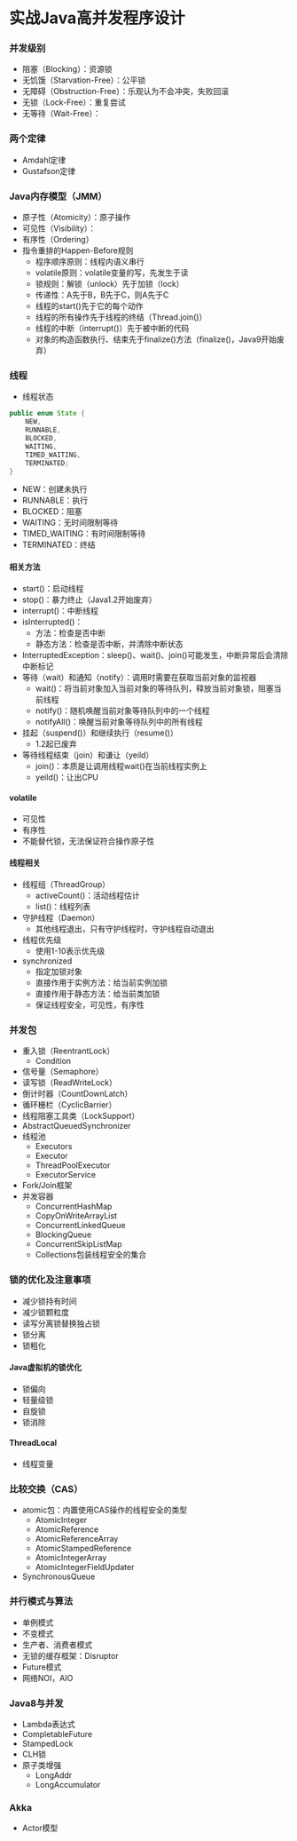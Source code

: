 # 实战Java高并发程序设计

### 并发级别

- 阻塞（Blocking）：资源锁
- 无饥饿（Starvation-Free）：公平锁
- 无障碍（Obstruction-Free）：乐观认为不会冲突，失败回滚
- 无锁（Lock-Free）：重复尝试
- 无等待（Wait-Free）：

### 两个定律

- Amdahl定律
- Gustafson定律

### Java内存模型（JMM）

- 原子性（Atomicity）：原子操作
- 可见性（Visibility）：
- 有序性（Ordering）
- 指令重排的Happen-Before规则
  - 程序顺序原则：线程内语义串行
  - volatile原则：volatile变量的写，先发生于读
  - 锁规则：解锁（unlock）先于加锁（lock）
  - 传递性：A先于B，B先于C，则A先于C
  - 线程的start()先于它的每个动作
  - 线程的所有操作先于线程的终结（Thread.join()）
  - 线程的中断（interrupt()）先于被中断的代码
  - 对象的构造函数执行、结束先于finalize()方法（finalize()，Java9开始废弃）

### 线程

- 线程状态

```Java
public enum State {
    NEW,
    RUNNABLE,
    BLOCKED,
    WAITING,
    TIMED_WAITING,
    TERMINATED;
}
```

- NEW：创建未执行
- RUNNABLE：执行
- BLOCKED：阻塞
- WAITING：无时间限制等待
- TIMED_WAITING：有时间限制等待
- TERMINATED：终结

#### 相关方法

- start()：启动线程
- stop()：暴力终止（Java1.2开始废弃）
- interrupt()：中断线程
- isInterrupted()：
  - 方法：检查是否中断
  - 静态方法：检查是否中断，并清除中断状态
- InterruptedException：sleep()、wait()、join()可能发生，中断异常后会清除中断标记
- 等待（wait）和通知（notify）：调用时需要在获取当前对象的监视器
  - wait()：将当前对象加入当前对象的等待队列，释放当前对象锁，阻塞当前线程
  - notify()：随机唤醒当前对象等待队列中的一个线程
  - notifyAll()：唤醒当前对象等待队列中的所有线程
- 挂起（suspend()）和继续执行（resume()）
  - 1.2起已废弃
- 等待线程结束（join）和谦让（yeild）
  - join()：本质是让调用线程wait()在当前线程实例上
  - yeild()：让出CPU

#### volatile

- 可见性
- 有序性
- 不能替代锁，无法保证符合操作原子性

#### 线程相关

- 线程组（ThreadGroup）
  - activeCount()：活动线程估计
  - list()：线程列表
- 守护线程（Daemon）
  - 其他线程退出，只有守护线程时，守护线程自动退出
- 线程优先级
  - 使用1-10表示优先级
- synchronized
  - 指定加锁对象
  - 直接作用于实例方法：给当前实例加锁
  - 直接作用于静态方法：给当前类加锁
  - 保证线程安全，可见性，有序性


### 并发包

- 重入锁（ReentrantLock）
  - Condition
- 信号量（Semaphore）
- 读写锁（ReadWriteLock）
- 倒计时器（CountDownLatch）
- 循环栅栏（CyclicBarrier）
- 线程阻塞工具类（LockSupport）
- AbstractQueuedSynchronizer
- 线程池
  - Executors
  - Executor
  - ThreadPoolExecutor
  - ExecutorService
- Fork/Join框架
- 并发容器
  - ConcurrentHashMap
  - CopyOnWriteArrayList
  - ConcurrentLinkedQueue
  - BlockingQueue
  - ConcurrentSkipListMap
  - Collections包装线程安全的集合

### 锁的优化及注意事项

- 减少锁持有时间
- 减少锁颗粒度
- 读写分离锁替换独占锁
- 锁分离
- 锁粗化

#### Java虚拟机的锁优化

- 锁偏向
- 轻量级锁
- 自旋锁
- 锁消除

#### ThreadLocal

- 线程变量

### 比较交换（CAS）

- atomic包：内置使用CAS操作的线程安全的类型
  - AtomicInteger
  - AtomicReference
  - AtomicReferenceArray
  - AtomicStampedReference
  - AtomicIntegerArray
  - AtomicIntegerFieldUpdater
- SynchronousQueue

### 并行模式与算法

- 单例模式
- 不变模式
- 生产者、消费者模式
- 无锁的缓存框架：Disruptor
- Future模式
- 网络NOI，AIO

### Java8与并发

- Lambda表达式
- CompletableFuture
- StampedLock
- CLH锁
- 原子类增强
  - LongAddr
  - LongAccumulator

### Akka

- Actor模型